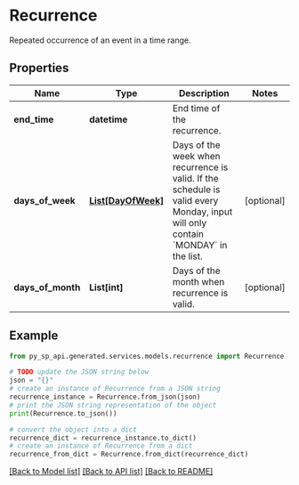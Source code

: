 # Recurrence

Repeated occurrence of an event in a time range.

## Properties

Name | Type | Description | Notes
------------ | ------------- | ------------- | -------------
**end_time** | **datetime** | End time of the recurrence. | 
**days_of_week** | [**List[DayOfWeek]**](DayOfWeek.md) | Days of the week when recurrence is valid. If the schedule is valid every Monday, input will only contain &#x60;MONDAY&#x60; in the list. | [optional] 
**days_of_month** | **List[int]** | Days of the month when recurrence is valid. | [optional] 

## Example

```python
from py_sp_api.generated.services.models.recurrence import Recurrence

# TODO update the JSON string below
json = "{}"
# create an instance of Recurrence from a JSON string
recurrence_instance = Recurrence.from_json(json)
# print the JSON string representation of the object
print(Recurrence.to_json())

# convert the object into a dict
recurrence_dict = recurrence_instance.to_dict()
# create an instance of Recurrence from a dict
recurrence_from_dict = Recurrence.from_dict(recurrence_dict)
```
[[Back to Model list]](../README.md#documentation-for-models) [[Back to API list]](../README.md#documentation-for-api-endpoints) [[Back to README]](../README.md)


